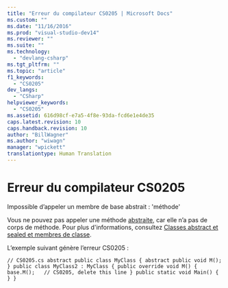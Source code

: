 ```yaml
---
title: "Erreur du compilateur CS0205 | Microsoft Docs"
ms.custom: ""
ms.date: "11/16/2016"
ms.prod: "visual-studio-dev14"
ms.reviewer: ""
ms.suite: ""
ms.technology: 
  - "devlang-csharp"
ms.tgt_pltfrm: ""
ms.topic: "article"
f1_keywords: 
  - "CS0205"
dev_langs: 
  - "CSharp"
helpviewer_keywords: 
  - "CS0205"
ms.assetid: 616d98cf-e7a5-4f8e-93da-fcd6e1e4de35
caps.latest.revision: 10
caps.handback.revision: 10
author: "BillWagner"
ms.author: "wiwagn"
manager: "wpickett"
translationtype: Human Translation
---
```

# Erreur du compilateur CS0205
Impossible d’appeler un membre de base abstrait : 'méthode'  
  
 Vous ne pouvez pas appeler une méthode [abstraite](../../csharp/language-reference/keywords/abstract.md), car elle n’a pas de corps de méthode. Pour plus d'informations, consultez [Classes abstract et sealed et membres de classe](../../csharp/programming-guide/classes-and-structs/abstract-and-sealed-classes-and-class-members.md).  
  
 L’exemple suivant génère l’erreur CS0205 :  
  
```  
// CS0205.cs abstract public class MyClass { abstract public void M(); } public class MyClass2 : MyClass { public override void M() { base.M();   // CS0205, delete this line } public static void Main() { } }  
```